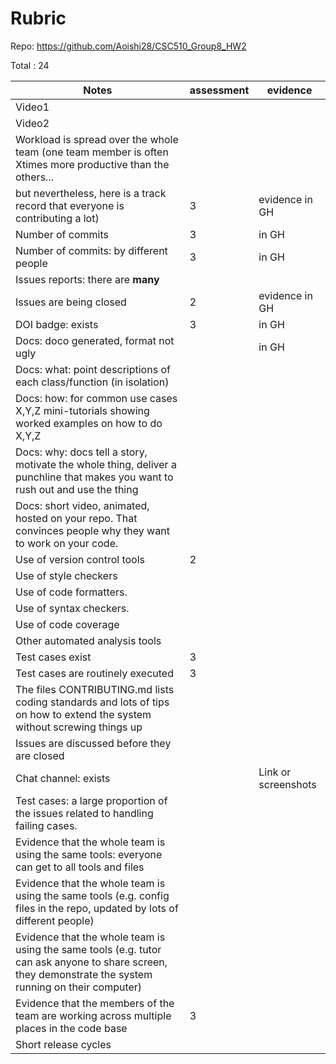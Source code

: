 # Rubric

Repo: https://github.com/Aoishi28/CSC510_Group8_HW2

Total : 24


|Notes|assessment|evidence|
|-----|---------|----------|
|Video1| | |
|Video2| | |
|Workload is spread over the whole team (one team member is often Xtimes more productive than the others... 
but nevertheless, here is a track record that everyone is contributing a lot)| 3 |evidence in GH|
|Number of commits| 3 |in GH|
|Number of commits: by different people| 3 |in GH|
|Issues reports: there are **many**|
|Issues are being closed| 2 |evidence in GH|
|DOI badge: exists| 3 |in GH|
|Docs: doco generated, format not ugly |  |in GH|
|Docs: what: point descriptions of each class/function (in isolation) |  | 
|Docs: how: for common use cases X,Y,Z mini-tutorials showing worked examples on how to do X,Y,Z| ||
|Docs: why: docs tell a story, motivate the whole thing, deliver a punchline that makes you want to rush out and use the thing| | |
|Docs: short video, animated, hosted on your repo. That convinces people why they want to work on your code.|  | |
|Use of version control tools| 2 |
|Use of style checkers | ||
|Use of code formatters. |  ||
|Use of syntax checkers. |  ||
|Use of code coverage |  ||
|Other automated analysis tools| ||
|Test cases exist| 3 ||
|Test cases are routinely executed| 3 ||
|The files CONTRIBUTING.md lists coding standards and lots of tips on how to extend the system without screwing things up| | |
|Issues are discussed before they are closed| ||
|Chat channel: exists| |Link or screenshots|
|Test cases: a large proportion of the issues related to handling failing cases.| ||
|Evidence that the whole team is using the same tools: everyone can get to all tools and files| | |
|Evidence that the whole team is using the same tools (e.g. config files in the repo, updated by lots of different people)| | |
|Evidence that the whole team is using the same tools (e.g. tutor can ask anyone to share screen, they demonstrate the system running on their computer)| | |
|Evidence that the members of the team are working across multiple places in the code base| 3 | |
|Short release cycles |  | |
